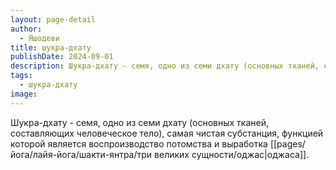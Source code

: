 ```yaml
---
layout: page-detail
author:
  - Яшодеви
title: шукра-дхату
publishDate: 2024-09-01
description: Шукра-дхату - семя, одно из семи дхату (основных тканей, составляющих человеческое тело), самая чистая субстанция, функцией которой является воспроизводство потомства и выработка оджаса.
tags:
  - шукра-дхату
image:
---
```

Шукра-дхату - семя, одно из семи дхату (основных тканей, составляющих человеческое тело), самая чистая субстанция, функцией которой является воспроизводство потомства и выработка [[pages/йога/лайя-йога/шакти-янтра/три великих сущности/оджас|оджаса]].


